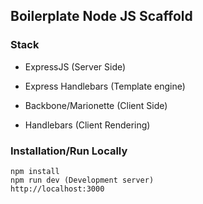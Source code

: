 ## Boilerplate Node JS Scaffold

### Stack

* ExpressJS (Server Side)
* Express Handlebars (Template engine)

* Backbone/Marionette (Client Side)
* Handlebars (Client Rendering)


### Installation/Run Locally

```shell
npm install
npm run dev (Development server)
http://localhost:3000 

```